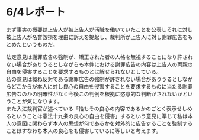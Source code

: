 # 6/4レポート

まず事実の概要は上告人が被上告人が汚職を働いていたことを公表しそれに対し被上告人が名誉毀損を理由に訴えを提起し、裁判所が上告人に対し謝罪広告をもとめたというものだ。

法定意見は謝罪広告の強制が、矯正された者の人格を無視することになり許されない場合がありうるとしながらも本件における謝罪広告の内容は上告人の両親の自由を侵害することを要求するものとは解せられないとしている。  
私の意見は概ね反対である謝罪広告の強制が許されない場合がありうるとしながらどこからが本人に対し良心の自由を侵害することを要求するものに当たる謝罪広告なのかの明確性がなく今後この判例を根拠に恣意的な判断がされないかということが気になります。  
また入江裁判官が述べている「恰もその良心の内容であるかのごとく表示せしめるということは憲法十九条の良心の自由を侵害」するという意見に準じて私は本人の意図に関わらず本人の思想が何であるかを対外的に広告することを強制することはすなわち本人の良心をも侵害しているに等しいと考えます。

